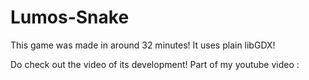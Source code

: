 # Lumos-Snake
This game was made in around 32 minutes!
It uses plain libGDX!

Do check out the video of its development!
Part of my youtube video : 



